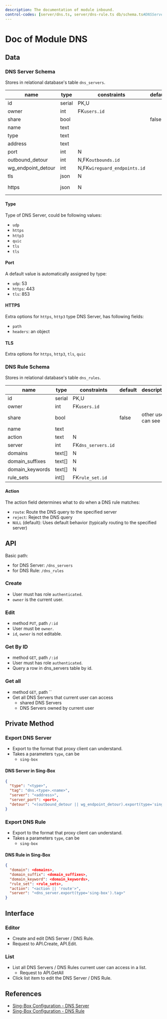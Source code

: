 ```yaml
---
description: The documentation of module inbound.
control-codes: [server/dns.ts, server/dns-rule.ts db/schema.ts#DNSServers, db/schema.ts#DNSRules]
---
```


# Doc of Module DNS

## Data

### DNS Server Schema

Stores in relational database's table `dns_servers`.

| name               | type   | constraints                  | default | description   |
| ------------------ | ------ | ---------------------------- | ------- | ------------- |
| id                 | serial | PK,U                         |         |               |
| owner              | int    | FK`users.id`                 |         |               |
| share              | bool   |                              | false   |               |
| name               | text   |                              |         |               |
| type               | text   |                              |         |               |
| address            | text   |                              |         |               |
| port               | int    | N                            |         |               |
| outbound_detour    | int    | N,FK`outbounds.id`           |         |               |
| wg_endpoint_detour | int    | N,FK`wireguard_endpoints.id` |         |               |
| tls                | json   | N                            |         | tls options   |
| https              | json   | N                            |         | https options |

#### Type

Type of DNS Server, could be following values:

- `udp`
- `https`
- `http3`
- `quic`
- `tls`
- `tls`

#### Port

A default value is automatically assigned by type:

- `udp`: 53
- `https`: 443
- `tls`: 853

#### HTTPS

Extra options for `https`, `http3` type DNS Server, has following fields:

- `path`
- `headers`: an object

#### TLS

Extra options for `https`, `http3`, `tls`, `quic`

### DNS Rule Schema

Stores in relational database's table `dns_rules`.

| name            | type   | constraints        | default | description           |
| --------------- | ------ | ------------------ | ------- | --------------------- |
| id              | serial | PK,U               |         |                       |
| owner           | int    | FK`users.id`       |         |                       |
| share           | bool   |                    | false   | other user can see it |
| name            | text   |                    |         |                       |
| action          | text   | N                  |         |                       |
| server          | int    | FK`dns_servers.id` |         |                       |
| domains         | text[] | N                  |         |                       |
| domain_suffixes | text[] | N                  |         |                       |
| domain_keywords | text[] | N                  |         |                       |
| rule_sets       | int[]  | FK`rule_set.id`    |         |                       |

#### Action

The action field determines what to do when a DNS rule matches:

- `route`: Route the DNS query to the specified server
- `reject`: Reject the DNS query
- `NULL` (default): Uses default behavior (typically routing to the specified server)

## API

Basic path:

- for DNS Server: `/dns_servers`
- for DNS Rule: `/dns_rules`

### Create

- User must has role `authenticated`.
- `owner` is the current user.

### Edit

- method `PUT`, path `/:id`
- User must be `owner`.
- `id`, `owner` is not editable.

### Get By ID

- method `GET`, path `/:id`
- User must has role `authenticated`.
- Query a row in dns_servers table by id.

### Get all

- method `GET`, path ``
- Get all DNS Servers that current user can access
  - shared DNS Servers
  - DNS Servers owned by current user

## Private Method

### Export DNS Server

- Export to the format that proxy client can understand.
- Takes a parameters `type`, can be
  - `sing-box`

#### DNS Server in Sing-Box

```json
{
  "type": "<type>",
  "tag": "dns.<type>.<name>",
  "server": "<address>",
  "server_port": <port>,
  "detour": "<(outbound_detour || wg_endpoint_detour).export(type='sing-box').tag>"
}
```

### Export DNS Rule

- Export to the format that proxy client can understand.
- Takes a parameters `type`, can be
  - `sing-box`

#### DNS Rule in Sing-Box

```json
{
  "domain": <domains>,
  "domain_suffix": <domain_suffixes>,
  "domain_keyword": <domain_keywords>,
  "rule_set": <rule_sets>,
  "action": "<action || 'route'>",
  "server": "<dns_server.export(type='sing-box').tag>"
}
```

## Interface

### Editor

- Create and edit DNS Server / DNS Rule.
- Request to API.Create, API.Edit.

### List

- List all DNS Servers / DNS Rules current user can access in a list.
  - Request to API.GetAll
- Click list item to edit the DNS Server / DNS Rule.

## References

- [Sing-Box Configuration - DNS Server](https://sing-box.sagernet.org/configuration/dns/server)
- [Sing-Box Configuration - DNS Rule](https://sing-box.sagernet.org/configuration/dns/rule)
